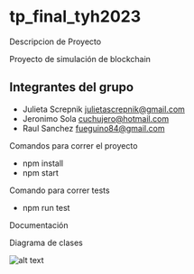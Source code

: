 # tp_final_tyh2023

Descripcion de Proyecto

Proyecto de simulación de blockchain

Integrantes del grupo
---------------------
- Julieta Screpnik   julietascrepnik@gmail.com
- Jeronimo Sola      cuchujero@hotmail.com
- Raul Sanchez       fueguino84@gmail.com


Comandos para correr el proyecto

- npm install
- npm start

Comando para correr tests

- npm run test

Documentación

Diagrama de clases

![alt text](https://i.ibb.co/BykPGCj/diagrama2.png)


